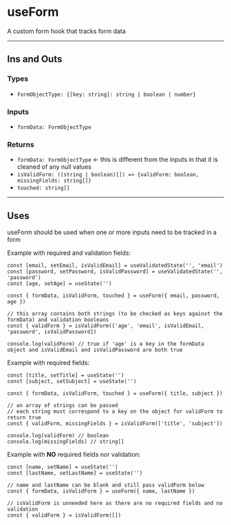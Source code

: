 # useForm

A custom form hook that tracks form data

---

## Ins and Outs

### Types

- `FormObjectType: {[key: string]: string | boolean | number}`

### Inputs

- `formData: FormObjectType`

### Returns

- `formData: FormObjectType` <- this is different from the inputs in that it is cleaned of any null values
- `isValidForm: ((string | boolean)[]) => {validForm: boolean, missingFields: string[]}`
- `touched: string[]`

---

## Uses

useForm should be used when one or more inputs need to be tracked in a form

Example with required and validation fields:
```tsx
const [email, setEmail, isValidEmail] = useValidatedState('', 'email')
const [password, setPassword, isValidPassword] = useValidatedState('', 'password')
const [age, setAge] = useState('')

const { formData, isValidForm, touched } = useForm({ email, password, age })

// this array contains both strings (to be checked as keys against the formData) and validation booleans
const { validForm } = isValidForm(['age', 'email', isValidEmail, 'password', isValidPassword])

console.log(validForm) // true if 'age' is a key in the formData object and isValidEmail and isValidPassword are both true
```

Example with required fields:
```tsx
const [title, setTitle] = useState('')
const [subject, setSubject] = useState('')

const { formData, isValidForm, touched } = useForm({ title, subject })

// an array of strings can be passed
// each string must correspond to a key on the object for validForm to return true
const { validForm, missingFields } = isValidForm(['title', 'subject'])

console.log(validForm) // boolean
console.log(missingFields) // string[]
```

Example with **NO** required fields nor validation:
```tsx
const [name, setName] = useState('')
const [lastName, setLastName] = useState('')

// name and lastName can be blank and still pass validForm below
const { formData, isValidForm } = useForm({ name, lastName })

// isValidForm is unneeded here as there are no required fields and no validation
const { validForm } = isValidForm([])
```
